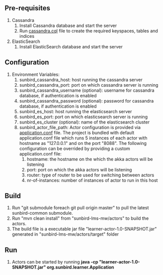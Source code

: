 ## Pre-requisites
1. Cassandra
    1. Install Cassandra database and start the server
    2. Run [cassandra.cql](https://github.com/project-sunbird/sunbird-lms-mw/blob/master/actors/src/main/resources/cassandra.cql) file to create the required keyspaces, tables and indices
2. ElasticSearch
    1. Install ElasticSearch database and start the server

## Configuration
1. Environment Variables:
    1. sunbird_cassandra_host: host running the cassandra server
    2. sunbird_cassandra_port: port on which cassandra server is running
    3. sunbird_cassandra_username (optional): username for cassandra database, if authentication is enabled
    4. sunbird_cassandra_password (optional): password for cassandra database, if authentication is enabled
    5. sunbird_es_host: host running the elasticsearch server
    6. sunbird_es_port: port on which elasticsearch server is running
    7. sunbird_es_cluster (optional): name of the elasticsearch cluster
    8. sunbird_actor_file_path: Actor configuration is provided via [application.conf](https://github.com/project-sunbird/sunbird-lms-mw/blob/master/actors/src/main/resources/application.conf) file. The project is bundled with default application.conf file which runs 5 instances of each actor with hostname as "127.0.0.1" and on the port "8088". The following configuration can be overrided by providing a custom application.conf file:
        1. hostname: the hostname on the which the akka actors will be listening
        2. port: port on which the akka actors will be listening
        3. router: type of router to be used for switching between actors
        4. nr-of-instances: number of instances of actor to run in this host

## Build
1. Run "git submodule foreach git pull origin master" to pull the latest sunbird-common submodule.
2. Run "mvn clean install" from "sunbird-lms-mw/actors" to build the actors.
3. The build file is a executable jar file "learner-actor-1.0-SNAPSHOT.jar" generated in "sunbird-lms-mw/actors/target" folder

## Run
1. Actors can be started by running **java -cp "learner-actor-1.0-SNAPSHOT.jar" org.sunbird.learner.Application**
